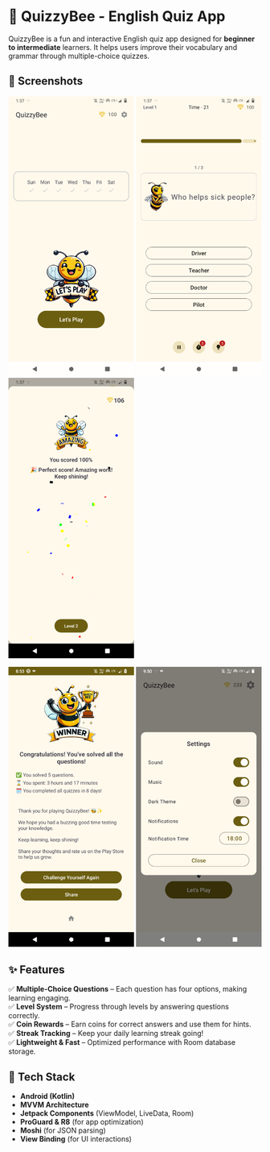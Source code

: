 # 🐝 QuizzyBee - English Quiz App

QuizzyBee is a fun and interactive English quiz app designed for **beginner to intermediate** learners. It helps users improve their vocabulary and grammar through multiple-choice quizzes.

## 📸 Screenshots
<img src="screenshots/home_light.png" width="250">  <img src="screenshots/quiz_screen.png" width="250">  <img src="screenshots/level_complete.png" width="250">

<img src="screenshots/game_complete.png" width="250">  <img src="screenshots/settings_screen.png" width="250">


## ✨ Features

✅ **Multiple-Choice Questions** – Each question has four options, making learning engaging.  
✅ **Level System** – Progress through levels by answering questions correctly.  
✅ **Coin Rewards** – Earn coins for correct answers and use them for hints.  
✅ **Streak Tracking** – Keep your daily learning streak going!   
✅ **Lightweight & Fast** – Optimized performance with Room database storage.  

## 📱 Tech Stack

- **Android (Kotlin)**
- **MVVM Architecture**
- **Jetpack Components** (ViewModel, LiveData, Room)
- **ProGuard & R8** (for app optimization)
- **Moshi** (for JSON parsing)
- **View Binding** (for UI interactions)

